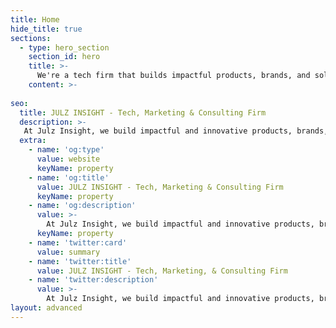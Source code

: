 ```yaml
---
title: Home
hide_title: true
sections:
  - type: hero_section
    section_id: hero
    title: >-
      We're a tech firm that builds impactful products, brands, and solutions.
    content: >- 
      
seo:
  title: JULZ INSIGHT - Tech, Marketing & Consulting Firm
  description: >-
   At Julz Insight, we build impactful and innovative products, brands, businesses, and solutions. We also empower businesses through cutting-edge technology, innovative marketing, and strategic consulting. Ushering them into a future of boundless possibilities. Illuminating possibilities
  extra:
    - name: 'og:type'
      value: website
      keyName: property
    - name: 'og:title'
      value: JULZ INSIGHT - Tech, Marketing & Consulting Firm
      keyName: property
    - name: 'og:description'
      value: >-
        At Julz Insight, we build impactful and innovative products, brands, businesses, and solutions. We also empower businesses through cutting-edge technology, innovative marketing, and strategic consulting. Ushering them into a future of boundless possibilities. Illuminating possibilities
      keyName: property
    - name: 'twitter:card'
      value: summary
    - name: 'twitter:title'
      value: JULZ INSIGHT - Tech, Marketing, & Consulting Firm
    - name: 'twitter:description'
      value: >-
        At Julz Insight, we build impactful and innovative products, brands, businesses, and solutions. We also empower businesses through cutting-edge technology, innovative marketing, and strategic consulting. Ushering them into a future of boundless possibilities. Illuminating possibilities
layout: advanced
---
```

